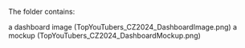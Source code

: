The folder contains:

a dashboard image (TopYouTubers_CZ2024_DashboardImage.png)
a mockup (TopYouTubers_CZ2024_DashboardMockup.png)

